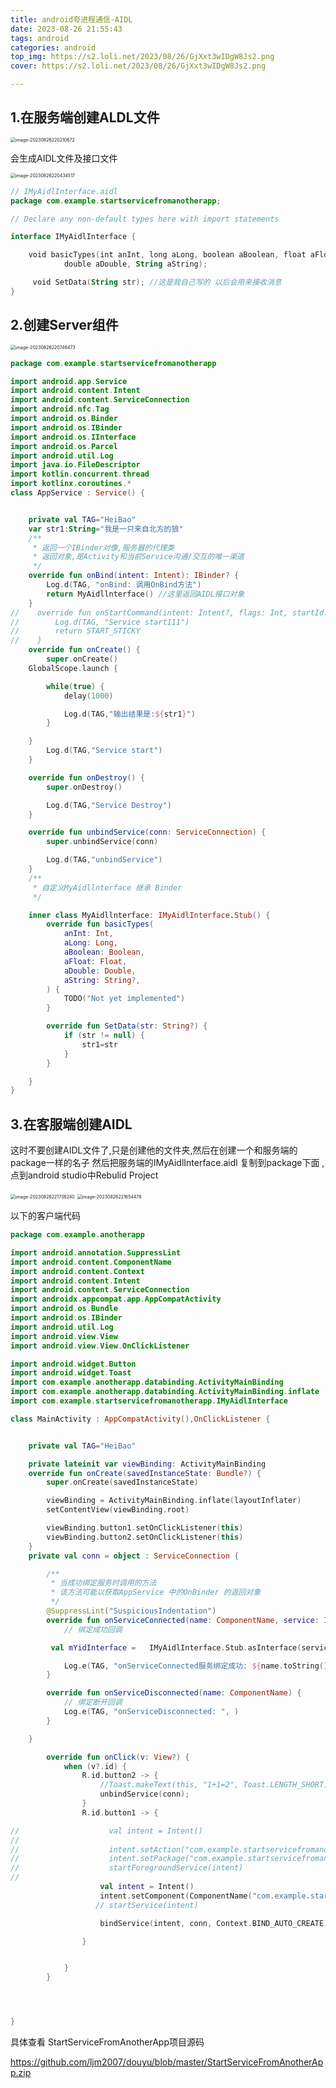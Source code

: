 ```yaml
---
title: android夸进程通信-AIDL
date: 2023-08-26 21:55:43
tags: android
categories: android
top_img: https://s2.loli.net/2023/08/26/GjXxt3wIDgW8Js2.png
cover: https://s2.loli.net/2023/08/26/GjXxt3wIDgW8Js2.png

---
```




## 1.在服务端创建ALDL文件

<img src="https://s2.loli.net/2023/08/26/GjXxt3wIDgW8Js2.png" alt="image-20230826220210672" style="zoom:50%;" />



会生成AIDL文件及接口文件

<img src="https://s2.loli.net/2023/08/26/tcmE43rN5TfUaF9.png" alt="image-20230826220434517" style="zoom:50%;" />

```kotlin
// IMyAidlInterface.aidl
package com.example.startservicefromanotherapp;

// Declare any non-default types here with import statements

interface IMyAidlInterface {

    void basicTypes(int anInt, long aLong, boolean aBoolean, float aFloat,
            double aDouble, String aString);

     void SetData(String str); //这是我自己写的 以后会用来接收消息
}
```

## 2.创建Server组件

<img src="https://s2.loli.net/2023/08/26/34U9uDrqpVSQOeM.png" alt="image-20230826220746473" style="zoom:50%;" />

```kotlin
package com.example.startservicefromanotherapp

import android.app.Service
import android.content.Intent
import android.content.ServiceConnection
import android.nfc.Tag
import android.os.Binder
import android.os.IBinder
import android.os.IInterface
import android.os.Parcel
import android.util.Log
import java.io.FileDescriptor
import kotlin.concurrent.thread
import kotlinx.coroutines.*
class AppService : Service() {


    private val TAG="HeiBao"
    var str1:String="我是一只来自北方的狼"
    /**
     * 返回一个IBinder对像,服务器的代理类
     * 返回对象,是Activity和当前Service沟通/交互的唯一渠道
     */
    override fun onBind(intent: Intent): IBinder? {
        Log.d(TAG, "onBind: 调用OnBind方法")
        return MyAidllnterface() //这里返回AIDL接口对象
    }
//    override fun onStartCommand(intent: Intent?, flags: Int, startId: Int): Int {
//        Log.d(TAG, "Service start111")
//        return START_STICKY
//    }
    override fun onCreate() {
        super.onCreate()
    GlobalScope.launch {

        while(true) {
            delay(1000)

            Log.d(TAG,"输出结果是:${str1}")
        }

    }
        Log.d(TAG,"Service start")
    }

    override fun onDestroy() {
        super.onDestroy()

        Log.d(TAG,"Service Destroy")
    }

    override fun unbindService(conn: ServiceConnection) {
        super.unbindService(conn)

        Log.d(TAG,"unbindService")
    }
    /**
     * 自定义MyAidllnterface 继承 Binder
     */

    inner class MyAidllnterface: IMyAidlInterface.Stub() {
        override fun basicTypes(
            anInt: Int,
            aLong: Long,
            aBoolean: Boolean,
            aFloat: Float,
            aDouble: Double,
            aString: String?,
        ) {
            TODO("Not yet implemented")
        }

        override fun SetData(str: String?) {
            if (str != null) {
                str1=str
            }
        }

    }
}
```

## 3.在客服端创建AIDL 

   这时不要创建AIDL文件了,只是创建他的文件夹,然后在创建一个和服务端的package一样的名子 然后把服务端的IMyAidlInterface.aidl 复制到package下面 ,点到android studio中Rebulid Project

<img src="https://s2.loli.net/2023/08/26/pMRltvnbW79dEsQ.png" alt="image-20230826221738240" style="zoom:50%;" />

<img src="https://s2.loli.net/2023/08/26/3UtkiKHA7c8Is6Y.png" alt="image-20230826221654478" style="zoom:50%;" />

以下的客户端代码

```kotlin
package com.example.anotherapp

import android.annotation.SuppressLint
import android.content.ComponentName
import android.content.Context
import android.content.Intent
import android.content.ServiceConnection
import androidx.appcompat.app.AppCompatActivity
import android.os.Bundle
import android.os.IBinder
import android.util.Log
import android.view.View
import android.view.View.OnClickListener

import android.widget.Button
import android.widget.Toast
import com.example.anotherapp.databinding.ActivityMainBinding
import com.example.anotherapp.databinding.ActivityMainBinding.inflate
import com.example.startservicefromanotherapp.IMyAidlInterface

class MainActivity : AppCompatActivity(),OnClickListener {


    private val TAG="HeiBao"

    private lateinit var viewBinding: ActivityMainBinding
    override fun onCreate(savedInstanceState: Bundle?) {
        super.onCreate(savedInstanceState)

        viewBinding = ActivityMainBinding.inflate(layoutInflater)
        setContentView(viewBinding.root)

        viewBinding.button1.setOnClickListener(this)
        viewBinding.button2.setOnClickListener(this)
    }
    private val conn = object : ServiceConnection {

        /**
         * 当成功绑定服务时调用的方法
         * 该方法可能以获取AppService 中的OnBinder 的返回对象
         */
        @SuppressLint("SuspiciousIndentation")
        override fun onServiceConnected(name: ComponentName, service: IBinder) {
            // 绑定成功回调

         val mYidInterface =   IMyAidlInterface.Stub.asInterface(service)

            Log.e(TAG, "onServiceConnected服务绑定成功: ${name.toString()} ${mYidInterface.SetData("666666")} ", )
        }

        override fun onServiceDisconnected(name: ComponentName) {
            // 绑定断开回调
            Log.e(TAG, "onServiceDisconnected: ", )
        }

    }

        override fun onClick(v: View?) {
            when (v?.id) {
                R.id.button2 -> {
                    //Toast.makeText(this, "1+1=2", Toast.LENGTH_SHORT).show()
                    unbindService(conn);
                }
                R.id.button1 -> {

//                    val intent = Intent()
//
//                    intent.setAction("com.example.startservicefromanotherapp.ACTION_APP_SERVICE")
//                    intent.setPackage("com.example.startservicefromanotherapp")
//                    startForegroundService(intent)
//
                    val intent = Intent()
                    intent.setComponent(ComponentName("com.example.startservicefromanotherapp", "com.example.startservicefromanotherapp.AppService"))
                   // startService(intent)

                    bindService(intent, conn, Context.BIND_AUTO_CREATE)

                }


            }
        }




}
```

具体查看 StartServiceFromAnotherApp项目源码



https://github.com/ljm2007/douyu/blob/master/StartServiceFromAnotherApp.zip